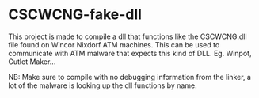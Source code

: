 # CSCWCNG-fake-dll
This project is made to compile a dll that functions like the CSCWCNG.dll file found on Wincor Nixdorf ATM machines.
This can be used to communicate with ATM malware that expects this kind of DLL. Eg. Winpot, Cutlet Maker...

NB:
Make sure to compile with no debugging information from the linker, a lot of the malware is looking up the dll functions by name.
